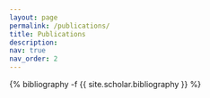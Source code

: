 ```yaml
---
layout: page
permalink: /publications/
title: Publications
description: 
nav: true
nav_order: 2
---
```


<div class="publications">

{% bibliography -f {{ site.scholar.bibliography }} %}

</div>
